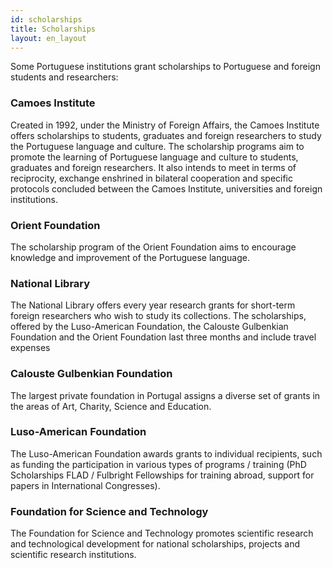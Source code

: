 ```yaml
---
id: scholarships
title: Scholarships
layout: en_layout
---
```


Some Portuguese institutions grant scholarships to Portuguese and foreign students and researchers:

### Camoes Institute
Created in 1992, under the Ministry of Foreign Affairs, the Camoes Institute offers scholarships to students, graduates and foreign researchers to study the Portuguese language and culture. The scholarship programs aim to promote the learning of Portuguese language and culture to students, graduates and foreign researchers. It also intends to meet in terms of reciprocity, exchange enshrined in bilateral cooperation and specific protocols concluded between the Camoes Institute, universities and foreign institutions. 

### Orient Foundation
The scholarship program of the Orient Foundation aims to encourage knowledge and improvement of the Portuguese language. 

### National Library
The National Library offers every year research grants for short-term foreign researchers who wish to study its collections. The scholarships, offered by the Luso-American Foundation, the Calouste Gulbenkian Foundation and the Orient Foundation last three months and include travel expenses

### Calouste Gulbenkian Foundation
The largest private foundation in Portugal assigns a diverse set of grants in the areas of Art, Charity, Science and Education. 

### Luso-American Foundation
The Luso-American Foundation awards grants to individual recipients, such as funding the participation in various types of programs / training (PhD Scholarships FLAD / Fulbright Fellowships for training abroad, support for papers in International Congresses).

### Foundation for Science and Technology
The Foundation for Science and Technology promotes scientific research and technological development for national scholarships, projects and scientific research institutions. 
